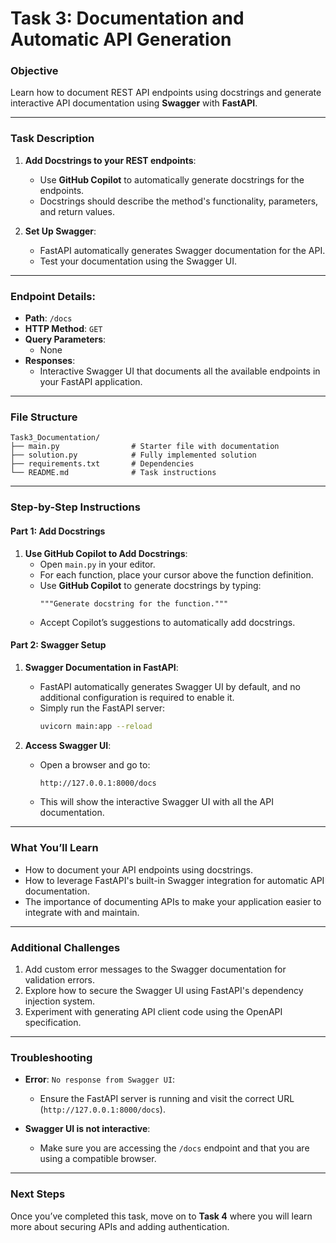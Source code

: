# Task 3: Documentation and Automatic API Generation

### Objective
Learn how to document REST API endpoints using docstrings and generate interactive API documentation using **Swagger** with **FastAPI**.

---

### Task Description
1. **Add Docstrings to your REST endpoints**:
   - Use **GitHub Copilot** to automatically generate docstrings for the endpoints.
   - Docstrings should describe the method's functionality, parameters, and return values.

2. **Set Up Swagger**:
   - FastAPI automatically generates Swagger documentation for the API.
   - Test your documentation using the Swagger UI.

---

### Endpoint Details:
- **Path**: `/docs`
- **HTTP Method**: `GET`
- **Query Parameters**:
  - None
- **Responses**:
  - Interactive Swagger UI that documents all the available endpoints in your FastAPI application.

---

### File Structure
```plaintext
Task3_Documentation/
├── main.py                # Starter file with documentation
├── solution.py            # Fully implemented solution
├── requirements.txt       # Dependencies
└── README.md              # Task instructions
```

---

### Step-by-Step Instructions

#### **Part 1: Add Docstrings**

1. **Use GitHub Copilot to Add Docstrings**:
   - Open `main.py` in your editor.
   - For each function, place your cursor above the function definition.
   - Use **GitHub Copilot** to generate docstrings by typing:
     ```
     """Generate docstring for the function."""
     ```
   - Accept Copilot’s suggestions to automatically add docstrings.

#### **Part 2: Swagger Setup**

1. **Swagger Documentation in FastAPI**:
   - FastAPI automatically generates Swagger UI by default, and no additional configuration is required to enable it.
   - Simply run the FastAPI server:
     ```bash
     uvicorn main:app --reload
     ```

2. **Access Swagger UI**:
   - Open a browser and go to:  
     ```bash
     http://127.0.0.1:8000/docs
     ```

   - This will show the interactive Swagger UI with all the API documentation.

---

### What You’ll Learn
- How to document your API endpoints using docstrings.
- How to leverage FastAPI's built-in Swagger integration for automatic API documentation.
- The importance of documenting APIs to make your application easier to integrate with and maintain.

---

### Additional Challenges
1. Add custom error messages to the Swagger documentation for validation errors.
2. Explore how to secure the Swagger UI using FastAPI's dependency injection system.
3. Experiment with generating API client code using the OpenAPI specification.

---

### Troubleshooting
- **Error**: `No response from Swagger UI`:
  - Ensure the FastAPI server is running and visit the correct URL (`http://127.0.0.1:8000/docs`).

- **Swagger UI is not interactive**:
  - Make sure you are accessing the `/docs` endpoint and that you are using a compatible browser.

---

### Next Steps
Once you’ve completed this task, move on to **Task 4** where you will learn more about securing APIs and adding authentication.